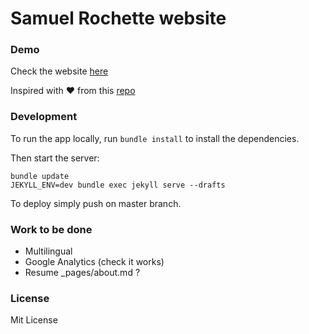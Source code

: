 # Samuel Rochette website

### Demo

Check the website [here](https://saxamos.github.io/)

Inspired with ❤ from this [repo](https://github.com/artemsheludko/derrick)

### Development

To run the app locally, run `bundle install` to install the dependencies.

Then start the server:
```
bundle update
JEKYLL_ENV=dev bundle exec jekyll serve --drafts
```

To deploy simply push on master branch.

### Work to be done

* Multilingual
* Google Analytics (check it works)
* Resume _pages/about.md ?

### License

Mit License
